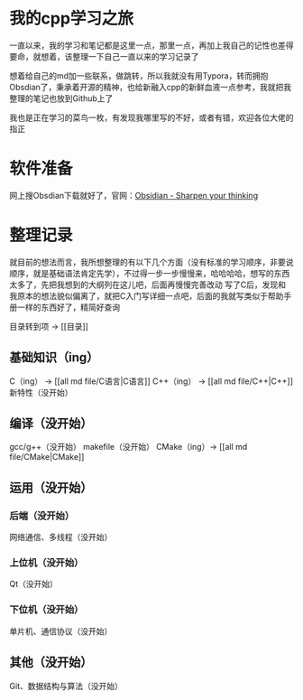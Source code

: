 # 我的cpp学习之旅

一直以来，我的学习和笔记都是这里一点，那里一点，再加上我自己的记性也差得要命，就想着，该整理一下自己一直以来的学习记录了

想着给自己的md加一些联系，做跳转，所以我就没有用Typora，转而拥抱Obsdian了，秉承着开源的精神，也给新融入cpp的新鲜血液一点参考，我就把我整理的笔记也放到Github上了

我也是正在学习的菜鸟一枚，有发现我哪里写的不好，或者有错，欢迎各位大佬的指正

# 软件准备

网上搜Obsdian下载就好了，官网：[Obsidian - Sharpen your thinking](https://obsidian.md/)

# 整理记录

就目前的想法而言，我所想整理的有以下几个方面（没有标准的学习顺序，非要说顺序，就是基础语法肯定先学），不过得一步一步慢慢来，哈哈哈哈，想写的东西太多了，先把我想到的大纲列在这儿吧，后面再慢慢完善改动
写了C后，发现和我原本的想法貌似偏离了，就把C入门写详细一点吧，后面的我就写类似于帮助手册一样的东西好了，精简好查询

目录转到项 -> [[目录]]

## 基础知识（ing）

C（ing） -> [[all md file/C语言|C语言]]
C++（ing） -> [[all md file/C++|C++]]
新特性（没开始）

## 编译（没开始）

gcc/g++（没开始）
makefile（没开始）
CMake（ing）-> [[all md file/CMake|CMake]]

## 运用（没开始）

### 后端（没开始）

网络通信、多线程（没开始）

### 上位机（没开始）

Qt（没开始）

### 下位机（没开始）

单片机、通信协议（没开始）

## 其他（没开始）

Git、数据结构与算法（没开始）
